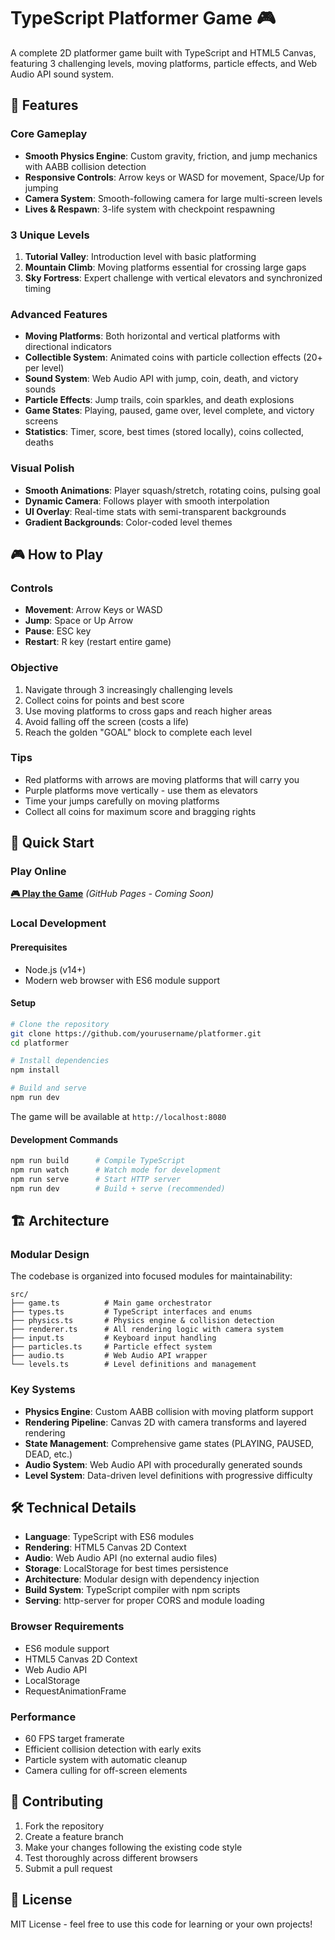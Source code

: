# TypeScript Platformer Game 🎮

A complete 2D platformer game built with TypeScript and HTML5 Canvas, featuring 3 challenging levels, moving platforms, particle effects, and Web Audio API sound system.

## 🌟 Features

### Core Gameplay
- **Smooth Physics Engine**: Custom gravity, friction, and jump mechanics with AABB collision detection
- **Responsive Controls**: Arrow keys or WASD for movement, Space/Up for jumping
- **Camera System**: Smooth-following camera for large multi-screen levels
- **Lives & Respawn**: 3-life system with checkpoint respawning

### 3 Unique Levels
1. **Tutorial Valley**: Introduction level with basic platforming
2. **Mountain Climb**: Moving platforms essential for crossing large gaps
3. **Sky Fortress**: Expert challenge with vertical elevators and synchronized timing

### Advanced Features
- **Moving Platforms**: Both horizontal and vertical platforms with directional indicators
- **Collectible System**: Animated coins with particle collection effects (20+ per level)
- **Sound System**: Web Audio API with jump, coin, death, and victory sounds
- **Particle Effects**: Jump trails, coin sparkles, and death explosions
- **Game States**: Playing, paused, game over, level complete, and victory screens
- **Statistics**: Timer, score, best times (stored locally), coins collected, deaths

### Visual Polish
- **Smooth Animations**: Player squash/stretch, rotating coins, pulsing goal
- **Dynamic Camera**: Follows player with smooth interpolation
- **UI Overlay**: Real-time stats with semi-transparent backgrounds
- **Gradient Backgrounds**: Color-coded level themes

## 🎮 How to Play

### Controls
- **Movement**: Arrow Keys or WASD
- **Jump**: Space or Up Arrow
- **Pause**: ESC key
- **Restart**: R key (restart entire game)

### Objective
1. Navigate through 3 increasingly challenging levels
2. Collect coins for points and best score
3. Use moving platforms to cross gaps and reach higher areas
4. Avoid falling off the screen (costs a life)
5. Reach the golden "GOAL" block to complete each level

### Tips
- Red platforms with arrows are moving platforms that will carry you
- Purple platforms move vertically - use them as elevators
- Time your jumps carefully on moving platforms
- Collect all coins for maximum score and bragging rights

## 🚀 Quick Start

### Play Online
**[🎮 Play the Game](https://yourusername.github.io/platformer)** *(GitHub Pages - Coming Soon)*

### Local Development

#### Prerequisites
- Node.js (v14+)
- Modern web browser with ES6 module support

#### Setup
```bash
# Clone the repository
git clone https://github.com/yourusername/platformer.git
cd platformer

# Install dependencies
npm install

# Build and serve
npm run dev
```

The game will be available at `http://localhost:8080`

#### Development Commands
```bash
npm run build      # Compile TypeScript
npm run watch      # Watch mode for development
npm run serve      # Start HTTP server
npm run dev        # Build + serve (recommended)
```

## 🏗️ Architecture

### Modular Design
The codebase is organized into focused modules for maintainability:

```
src/
├── game.ts          # Main game orchestrator
├── types.ts         # TypeScript interfaces and enums
├── physics.ts       # Physics engine & collision detection
├── renderer.ts      # All rendering logic with camera system
├── input.ts         # Keyboard input handling
├── particles.ts     # Particle effect system
├── audio.ts         # Web Audio API wrapper
└── levels.ts        # Level definitions and management
```

### Key Systems
- **Physics Engine**: Custom AABB collision with moving platform support
- **Rendering Pipeline**: Canvas 2D with camera transforms and layered rendering
- **State Management**: Comprehensive game states (PLAYING, PAUSED, DEAD, etc.)
- **Audio System**: Web Audio API with procedurally generated sounds
- **Level System**: Data-driven level definitions with progressive difficulty

## 🛠️ Technical Details

- **Language**: TypeScript with ES6 modules
- **Rendering**: HTML5 Canvas 2D Context
- **Audio**: Web Audio API (no external audio files)
- **Storage**: LocalStorage for best times persistence
- **Architecture**: Modular design with dependency injection
- **Build System**: TypeScript compiler with npm scripts
- **Serving**: http-server for proper CORS and module loading

### Browser Requirements
- ES6 module support
- HTML5 Canvas 2D Context
- Web Audio API
- LocalStorage
- RequestAnimationFrame

### Performance
- 60 FPS target framerate
- Efficient collision detection with early exits
- Particle system with automatic cleanup
- Camera culling for off-screen elements

## 🤝 Contributing

1. Fork the repository
2. Create a feature branch
3. Make your changes following the existing code style
4. Test thoroughly across different browsers
5. Submit a pull request

## 📄 License

MIT License - feel free to use this code for learning or your own projects!
